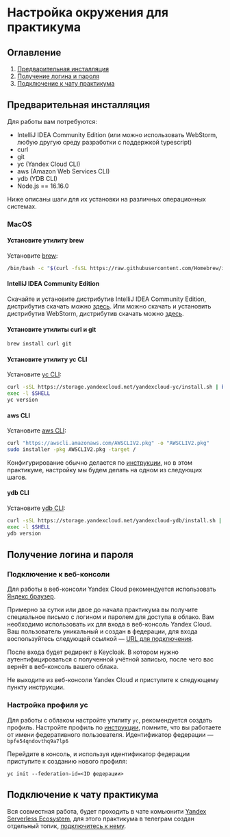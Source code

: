 # Настройка окружения для практикума

## Оглавление
1. [Предварительная инсталляция](##Предварительная-инсталляция)
2. [Получение логина и пароля](##Получение-логина-и-пароля)
3. [Подключение к чату практикума](##Подключение-к-чату-практикума)

## Предварительная инсталляция

Для работы вам потребуются:
- IntelliJ IDEA Community Edition (или можно использовать WebStorm, любую другую среду разработки с поддержкой typescript)
- curl
- git
- yc (Yandex Cloud CLI)
- aws (Amazon Web Services CLI)
- ydb (YDB CLI)
- Node.js == 16.16.0

Ниже описаны шаги для их установки на различных операционных системах.

### MacOS
#### Установите утилиту brew

Установите [brew](https://brew.sh):

```bash
/bin/bash -c "$(curl -fsSL https://raw.githubusercontent.com/Homebrew/install/HEAD/install.sh)"
```

#### IntelliJ IDEA Community Edition

Скачайте и установите дистрибутив IntelliJ IDEA Community Edition, дистрибутив скачать можно [здесь](https://www.jetbrains.com/ru-ru/idea/download/#section=mac).
Или можно скачать и установить дистрибутив WebStorm, дистрибутив скачать можно [здесь](https://www.jetbrains.com/ru-ru/webstorm/download/#section=mac). 

#### Установите утилиты curl и git

```bash
brew install curl git
```

#### Установите утилиту yc CLI

Установите [yc CLI](https://cloud.yandex.ru/docs/cli/operations/install-cli#interactive):

```bash
curl -sSL https://storage.yandexcloud.net/yandexcloud-yc/install.sh | bash
exec -l $SHELL
yc version
```

#### aws CLI

Установите [aws CLI](https://docs.aws.amazon.com/cli/latest/userguide/install-cliv2-mac.html):

```bash
curl "https://awscli.amazonaws.com/AWSCLIV2.pkg" -o "AWSCLIV2.pkg"
sudo installer -pkg AWSCLIV2.pkg -target /
```

Конфигурирование обычно делается по [инструкции](https://cloud.yandex.ru/docs/ydb/quickstart/document-api/aws-setup), 
но в этом практикуме, настройку мы будем делать на одном из следующих шагов.  

#### ydb CLI

Установите [ydb CLI](https://ydb.tech/ru/docs/reference/ydb-cli/install):

```bash
curl -sSL https://storage.yandexcloud.net/yandexcloud-ydb/install.sh | bash
exec -l $SHELL 
ydb version
```

## Получение логина и пароля
### Подключение к веб-консоли
Для работы в веб-консоли Yandex Cloud рекомендуется использовать [Яндекс браузер](https://browser.yandex.ru). 

Примерно за сутки или двое до начала практикума вы получите специальное письмо с логином и паролем для доступа в облако. 
Вам необходимо использовать их для входа в веб-консоль Yandex Cloud. 
Ваш пользователь уникальный и создан в федерации, для входа воспользуйтесь следующей ссылкой — 
[URL для подключения](https://console.cloud.yandex.ru/federations/bpfe54qndovthq9a7lp6). 

После входа будет редирект в Keycloak. В котором нужно аутентифицироваться с полученной учётной записью, 
после чего вас вернёт в веб-консоль вашего облака.

Не выходите из веб-консоли Yandex Cloud и приступите к следующему пункту инструкции.

### Настройка профиля yc

Для работы с облаком настройте утилиту `yc`, рекомендуется создать профиль.
Настройте профиль по [инструкции](https://cloud.yandex.ru/docs/cli/operations/profile/profile-create#interactive-create),
помните, что вы работаете от имени федеративного пользователя. Идентификатор федерации — `bpfe54qndovthq9a7lp6`

Перейдите в консоль, и используя идентификатор федерации приступите к созданию нового профиля:

    yc init --federation-id=<ID федерации>

## Подключение к чату практикума

Вся совместная работа, будет проходить в чате комьюнити [Yandex Serverless Ecosystem](https://t.me/YandexCloudFunctions), 
для этого практикума в телеграм создан отдельный топик, [подключитесь к нему](https://t.me/YandexCloudFunctions/21064).
